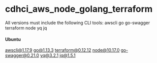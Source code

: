 # cdhci_aws_node_golang_terraform
All versions must include the following CLI tools:
awscli
go
go-swagger
terraform
node
yq
jq

#### Ubuntu
awscli@1.17.9
go@1.13.3
terraform@0.12.12
node@10.17.0
go-swagger@0.21.0
yq@3.2.1
jq@1.5.1
